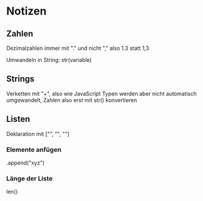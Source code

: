 # Notizen

## Zahlen

Dezimalzahlen immer mit "." und nicht ","
also 1.3 statt 1,3

Umwandeln in String: str(variable)

## Strings

Verketten mit "+", also wie JavaScript
Typen werden aber nicht automatisch umgewandelt, Zahlen also erst mit str() konvertieren

## Listen

Deklaration mit ["", "", ""]

### Elemente anfügen 

<liste>.append("xyz")

### Länge der Liste

len(<liste>)
